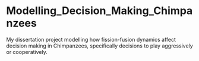 # Modelling_Decision_Making_Chimpanzees
My dissertation project modelling how fission-fusion dynamics affect decision making in Chimpanzees, specifically decisions to play aggressively or cooperatively.
